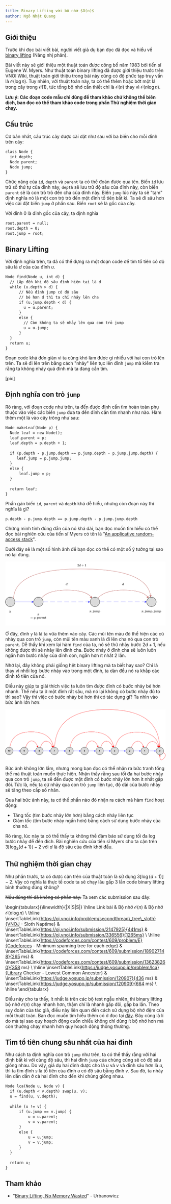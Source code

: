 ```yaml
---
title: Binary Lifting với bộ nhớ $O(n)$
author: Ngô Nhật Quang
---
```


## Giới thiệu

Trước khi đọc bài viết bài, người viết giả dụ bạn đọc đã đọc và hiểu về [binary lifting](https://vnoi.info/wiki/algo/data-structures/lca-binlift.md) (Nâng nhị phân).

Bài viết này sẽ giới thiệu một thuật toán được công bố năm 1983 bởi tiến sĩ Eugene W. Myers. Như thuật toán binary lifting đã được giới thiệu trước trên VNOI Wiki, thuật toán giới thiệu trong bài này cũng có độ phức tạp truy vấn là $\mathcal{O}(\log{n})$. Tuy nhiên, với thuật toán này, ta có thể thêm hoặc bớt một lá trong cây trong $\mathcal{O}(1)$, tức tổng bộ nhớ cần thiết chỉ là $\mathcal{O}(n)$ thay vì $\mathcal{O}(n \log{n})$.

**Lưu ý: Các đoạn code mẫu chỉ dùng để tham khảo chứ không thể biên dịch, ban đọc có thể tham khảo code trong phần Thử nghiệm thời gian chạy.**

## Cấu trúc

Cơ bản nhất, cấu trúc cây được cài đặt như sau với ba biến cho mỗi đỉnh trên cây:
```cpp=
class Node {
  int depth;
  Node parent;
  Node jump;
}
```

Chức năng của `id`, `depth` và `parent` ta có thể đoán được qua tên. Biến `id` lưu trữ số thứ tự của đỉnh này, `depth` sẽ lưu trữ độ sâu của đỉnh này, còn biến `parent` sẽ là con trỏ trỏ đến cha của đỉnh này. Biến `jump` lúc này ta sẽ "tạm" định nghĩa nó là một con trỏ trỏ đến một đỉnh tổ tiên bất kì. Ta sẽ đi sâu hơn việc cài đặt biến `jump` ở phần sau. Biến `root` sẽ là gốc của cây.

Với đỉnh $0$ là đỉnh gốc của cây, ta định nghĩa
```cpp=
root.parent = null;
root.depth = 0;
root.jump = root;
```

## Binary Lifting

Với định nghĩa trên, ta đã có thể dựng ra một đoạn code để tìm tổ tiên có độ sâu là $d$ của của đỉnh $u$.

```cpp=
Node find(Node u, int d) {
  // Lặp đến khi độ sâu đỉnh hiện tại là d
  while (u.depth > d) { 
      // Nếu đỉnh jump có độ sâu 
      // bé hơn d thì ta chỉ nhảy lên cha
      if (u.jump.depth < d) { 
        u = u.parent;
      } 
      else {
        // Còn không ta sẽ nhảy lên qua con trỏ jump
        u = u.jump;
      }
  }
  return u;
}
```

Đoạn code khá đơn giản vì ta cũng khó làm được gì nhiều với hai con trỏ lên trên. Ta sẽ đi lên trên bằng cách "nhảy" liên tục lên đỉnh `jump` mà kiểm tra rằng ta không nhảy quá đỉnh mà ta đang cần tìm.

[pic]

## Định nghĩa con trỏ `jump`

Rõ ràng, với đoạn code như trên, ta đến được đỉnh cần tìm hoàn toàn phụ thuộc vào việc các biến `jump` đưa ta đến đỉnh cần tìm nhanh như nào. Hàm thêm một lá vào cây trông như sau:

```cpp=
Node makeLeaf(Node p) {
  Node leaf = new Node();
  leaf.parent = p;
  leaf.depth = p.depth + 1;

  if (p.depth - p.jump.depth == p.jump.depth - p.jump.jump.depth) {
     leaf.jump = p.jump.jump;
  } 
  else {
      leaf.jump = p;
  }

  return leaf;
}
```

Phần gán biến `id`, `parent` và `depth` khá dễ hiểu, nhưng còn đoạn này thì nghĩa là gì?
```cpp!
p.depth - p.jump.depth == p.jump.depth - p.jump.jump.depth
```

Chứng minh tính đúng đắn của nó khá dài, bạn đọc muốn tìm hiểu có thể đọc bài nghiên cứu của tiến sĩ Myers có tên là "[An applicative random-access stack](http://myerslab.mpi-cbg.de/wp-content/uploads/2014/06/applicative.stack_.pdf)".

Dưới đây sẽ là một số hình ảnh để bạn đọc có thể có một số ý tưởng tại sao nó lại đúng.

![](./assets/binary-lifting/img1.png)
    
Ở đây, đỉnh `y` là lá ta vừa thêm vào cây. Các mũi tên màu đỏ thể hiện các cú nhảy qua con trỏ `jump`, còn mũi tên màu xanh là đi lên cha nó qua con trỏ `parent`. Dễ thấy khi xem lại hàm `find` của ta, nó sẽ thử nhảy bước $2d + 1$, nếu không được thì sẽ nhảy lên đỉnh cha. Bước nhảy ở đỉnh cha sẽ luôn luôn ngắn hơn bước nhảy của đỉnh con, ngắn hơn ít nhất $2$ lần.

Nhớ lại, đây không phải giống hệt binary lifting mà ta biết hay sao? Chỉ là thay vì nhồi $\log$ bước nhảy vào trong một đỉnh, ta dàn đều nó ra khắp các đỉnh tổ tiên của nó.

Điều này giúp ta giải thích việc ta luôn tìm được đỉnh có bước nhảy bé hơn nhanh. Thế nếu ta ở một đỉnh rất sâu, mà nó lại không có bước nhảy đủ to thì sao? Vậy thì việc có bước nhảy bé hơn thì có tác dụng gì? Ta nhìn vào bức ảnh lớn hơn:

![](./assets/binary-lifting/img2.png)

Bức ảnh không lớn lắm, nhưng mong bạn đọc có thể nhận ra bức tranh tổng thể mà thuật toán muốn thực hiện. Nhận thấy rằng sau tối đa hai bước nhảy qua con trỏ `jump`, ta sẽ đến được một đỉnh có bước nhảy lớn hơn ít nhất gấp đôi. Tức là, nếu ta cứ nhảy qua con trỏ `jump` liên tục, độ dài của bước nhảy sẽ tăng theo cấp số nhân.

Qua hai bức ảnh này, ta có thể phần nào đó nhận ra cách mà hàm `find` hoạt động:
- Tăng tốc (tìm bước nhảy lớn hơn) bằng cách nhảy liên tục
- Giảm tốc (tìm bước nhảy ngắn hơn) bằng cách sử dụng bước nhảy của cha nó.

Rõ ràng, lúc này ta có thể thấy ta không thể đảm bảo sử dụng tối đa $\log$ bước nhảy để đến đích. Bài nghiên cứu của tiến sĩ Myers cho ta cận trên $3 \lfloor \log_2{(d + 1)} \rfloor - 2$ với $d$ là độ sâu của đỉnh khởi đầu.

## Thử nghiệm thời gian chạy

Như phần trước, ta có được cận trên của thuật toán là sử dụng $3 \lfloor \log{(d + 1)} \rfloor - 2$. Vậy có nghĩa là thực tế code ta sẽ chạy lâu gấp $3$ lần code binary lifting bình thường đúng không?

~~Nếu đúng thì đã không có phần này.~~ Ta xem các submission sau đây:

\begin{tabularx}{\linewidth}{|X|S|S|}
\hline
    Link bài & Bộ nhớ $\mathcal{O}(n)$ & Bộ nhớ $\mathcal{O}(n \log{n})$ \\ \hline
    \insertTableLink{https://oj.vnoi.info/problem/secondthread\_tree\_sloth}{VNOJ - Sloth Naptime} &
        \insertTableLink{https://oj.vnoi.info/submission/2147925}{441ms} &
        \insertTableLink{https://oj.vnoi.info/submission/336556}{1265ms} \\ \hline
    \insertTableLink{https://codeforces.com/contest/609/problem/E}{Codeforces - Minimum spanning tree for each edge} &
        \insertTableLink{https://codeforces.com/contest/609/submission/189027148}{265 ms} &
        \insertTableLink{https://codeforces.com/contest/609/submission/136238260}{358 ms} \\ \hline
    \insertTableLink{https://judge.yosupo.jp/problem/lca}{Library Checker - Lowest Common Ancestor} &
        \insertTableLink{https://judge.yosupo.jp/submission/120907}{436 ms} &
        \insertTableLink{https://judge.yosupo.jp/submission/120909}{664 ms} \\ \hline
\end{tabularx}

Điều này cho ta thấy, ít nhất là trên các bộ test ngẫu nhiên, thì binary lifting bộ nhớ $\mathcal{O}(n)$ chạy nhanh hơn, thậm chí là nhanh gấp đôi, gấp ba lần. Theo suy đoán của tác giả, điều này liên quan đến cách sử dụng bộ nhớ đệm của mỗi thuật toán. Bạn đọc muốn tìm hiểu thêm có ở đọc tại [đây](https://stackoverflow.com/questions/16699247/what-is-a-cache-friendly-code). Đây cũng là lí do mà tại sao quy hoạch động cuốn chiếu không chỉ dùng ít bộ nhớ hơn mà còn thường chạy nhanh hơn quy hoạch động thông thường.

## Tìm tổ tiên chung sâu nhất của hai đỉnh

Như cách ta định nghĩa con trỏ `jump` như trên, ta có thể thấy rằng với hai đỉnh bất kì với cùng độ sâu, thì hai đỉnh `jump` của chúng cũng sẽ có độ sâu giống nhau. Do vậy, giả dụ hai đỉnh được cho là $u$ và $v$ và đỉnh sâu hơn là $u$, thì ta tìm đỉnh $s$ là tổ tiên của đỉnh $u$ có độ sâu bằng đỉnh $v$. Sau đó, ta nhảy lên dần dần ở cả hai đỉnh cho đến khi chúng giống nhau.

```cpp=
Node lca(Node u, Node v) {
  if (u.depth < v.depth) swap(u, v);
  u = find(u, v.depth);
  
  while (u != v) {
      if (u.jump == v.jump) {
          u = u.parent;
          v = v.parent;
      }
      else {
          u = u.jump;
          v = v.jump;
      }
  }
  
  return u;
}
```

## Tham khảo

- "[Binary Lifting, No Memory Wasted](https://codeforces.com/blog/entry/74847)" - Urbanowicz
